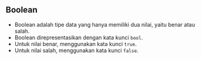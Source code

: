 ## Boolean

- Boolean adalah tipe data yang hanya memiliki dua nilai, yaitu benar atau salah.
- Boolean direpresentasikan dengan kata kunci ``bool``.
- Untuk nilai benar, menggunakan kata kunci ``true``.
- Untuk nilai salah, menggunakan kata kunci ``false``.